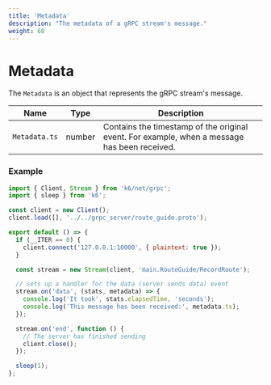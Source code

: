 ```yaml
---
title: 'Metadata'
description: "The metadata of a gRPC stream's message."
weight: 60
---
```


# Metadata

The `Metadata` is an object that represents the gRPC stream's message.

| Name          | Type   | Description                                                                                  |
| ------------- | ------ | -------------------------------------------------------------------------------------------- |
| `Metadata.ts` | number | Contains the timestamp of the original event. For example, when a message has been received. |

### Example

<div class="code-group" data-props='{"labels": ["A handler metadata example"], "lineNumbers": [true]}'>

```javascript
import { Client, Stream } from 'k6/net/grpc';
import { sleep } from 'k6';

const client = new Client();
client.load([], '../../grpc_server/route_guide.proto');

export default () => {
  if (__ITER == 0) {
    client.connect('127.0.0.1:10000', { plaintext: true });
  }

  const stream = new Stream(client, 'main.RouteGuide/RecordRoute');

  // sets up a handler for the data (server sends data) event
  stream.on('data', (stats, metadata) => {
    console.log('It took', stats.elapsedTime, 'seconds');
    console.log('This message has been received:', metadata.ts);
  });

  stream.on('end', function () {
    // The server has finished sending
    client.close();
  });

  sleep(1);
};
```

</div>
